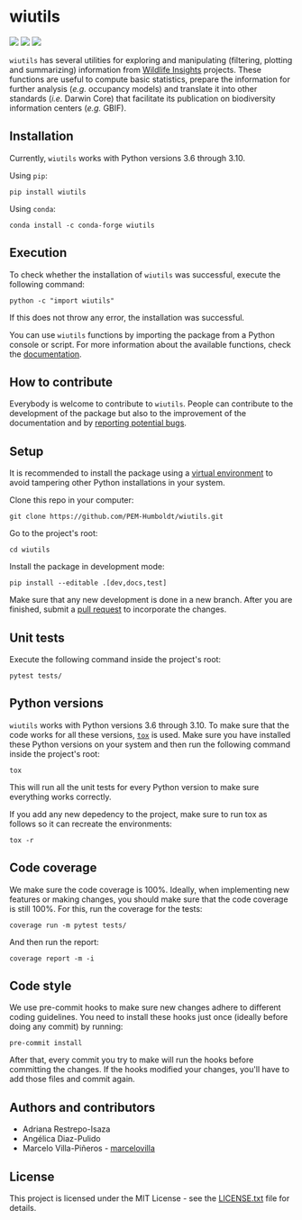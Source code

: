 # wiutils

![](https://img.shields.io/pypi/pyversions/wiutils)
![](https://img.shields.io/pypi/v/wiutils?color=blue)
![](https://img.shields.io/conda/vn/conda-forge/wiutils?color=blue)

`wiutils` has several utilities for exploring and manipulating (filtering, plotting and summarizing) information from [Wildlife Insights](https://www.wildlifeinsights.org/) projects. These functions are useful to compute basic statistics, prepare the information for further analysis (*e.g.* occupancy models) and translate it into other standards (*i.e.* Darwin Core) that facilitate its publication on biodiversity information centers (*e.g.* GBIF).

## Installation
Currently, `wiutils` works with Python versions 3.6 through 3.10.

Using `pip`:
```shell
pip install wiutils
```

Using `conda`:
```shell
conda install -c conda-forge wiutils
```

## Execution
To check whether the installation of `wiutils` was successful, execute the following command:

```shell
python -c "import wiutils"
```
If this does not throw any error, the installation was successful.

You can use `wiutils` functions by importing the package from a Python console or script. For more information about the available functions, check the [documentation](https://wiutils.readthedocs.io).

## How to contribute
Everybody is welcome to contribute to `wiutils`. People can contribute to the development of the package but also to the improvement of the documentation and by [reporting potential bugs](https://github.com/PEM-Humboldt/wiutils/issues).

## Setup
It is recommended to install the package using a [virtual environment](https://www.python.org/dev/peps/pep-0405/) to avoid tampering other Python installations in your system.

Clone this repo in your computer:
```shell
git clone https://github.com/PEM-Humboldt/wiutils.git
```

Go to the project's root:
```shell
cd wiutils
```

Install the package in development mode:
```shell
pip install --editable .[dev,docs,test]
```

Make sure that any new development is done in a new branch. After you are finished, submit a [pull request](https://docs.github.com/en/pull-requests) to incorporate the changes.

## Unit tests
Execute the following command inside the project's root:
```shell
pytest tests/
```

## Python versions
`wiutils` works with Python versions 3.6 through 3.10. To make sure that the code works for all these versions, [`tox`](https://tox.wiki) is used. Make sure you have installed these Python versions on your system and then run the following command inside the project's root:
```shell
tox
```

This will run all the unit tests for every Python version to make sure everything works correctly.

If you add any new depedency to the project, make sure to run tox as follows so it can recreate the environments:
```shell
tox -r
```

## Code coverage
We make sure the code coverage is 100%. Ideally, when implementing new features or making changes, you should make sure that the code coverage is still 100%. For this, run the coverage for the tests:
```shell
coverage run -m pytest tests/
```

And then run the report:
```shell
coverage report -m -i
```

## Code style
We use pre-commit hooks to make sure new changes adhere to different coding guidelines. You need to install these hooks just once (ideally before doing any commit) by running:
```shell
pre-commit install
```

After that, every commit you try to make will run the hooks before committing the changes. If the hooks modified your changes, you'll have to add those files and commit again.

## Authors and contributors
* Adriana Restrepo-Isaza
* Angélica Diaz-Pulido
* Marcelo Villa-Piñeros - [marcelovilla](https://github.com/marcelovilla)

## License
This project is licensed under the MIT License - see the [LICENSE.txt](LICENSE.txt) file for details.
